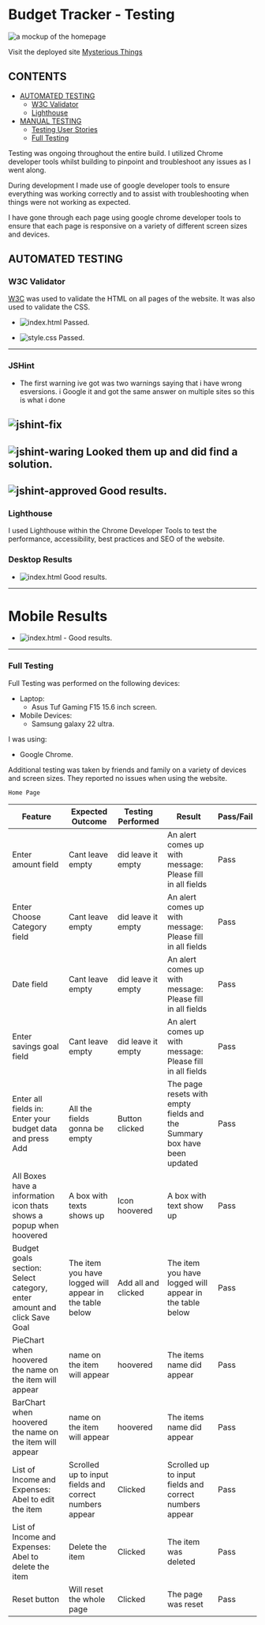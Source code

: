 # Budget Tracker - Testing
![a mockup of the homepage](assets/images/mockup1.png)

Visit the deployed site [Mysterious Things](https://johan-4p.github.io/Mysterious-Things/index.html)
## CONTENTS

* [AUTOMATED TESTING](#automated-testing)
  * [W3C Validator](#w3c-validator)
  * [Lighthouse](#lighthouse)
* [MANUAL TESTING](#manual-testing)
  * [Testing User Stories](#testing-user-stories)
  * [Full Testing](#full-testing)

Testing was ongoing throughout the entire build. I utilized Chrome developer tools whilst building to pinpoint and troubleshoot any issues as I went along.

During development I made use of google developer tools to ensure everything was working correctly and to assist with troubleshooting when things were not working as expected.

I have gone through each page using google chrome developer tools to ensure that each page is responsive on a variety of different screen sizes and devices.

## AUTOMATED TESTING

### W3C Validator

[W3C](https://validator.w3.org/) was used to validate the HTML on all pages of the website. It was also used to validate the CSS.

* ![index.html](assets/images/w3c-html.png) Passed.


* ![style.css](assets/images/w3c-css.png) Passed.

---
### JSHint
* The first warning ive got was two warnings saying that i have wrong esversions. i Google it and got the same answer on multiple sites so this is what i done 

![jshint-fix](assets/images/jshint-fix.png)
---
 ![jshint-waring](assets/images/jshint-warnings.png) Looked them up and did find a solution.
---
 ![jshint-approved](assets/images/jshint-approved.png) Good results.
---

### Lighthouse

I used Lighthouse within the Chrome Developer Tools to test the performance, accessibility, best practices and SEO of the website.

### Desktop Results

* ![index.html](assets/images/desktop-ligth.png) Good results.
---
# Mobile Results

* ![index.html](assets/images/mobile-light.png) - Good results.
---

### Full Testing

Full Testing was performed on the following devices:

* Laptop:
    * Asus Tuf Gaming F15 15.6 inch screen.
* Mobile Devices:
    * Samsung galaxy 22 ultra.

I was using:

* Google Chrome.

Additional testing was taken by friends and family on a variety of devices and screen sizes. They reported no issues when using the website.

`Home Page`

| Feature | Expected Outcome | Testing Performed | Result | Pass/Fail |
| --- | --- | --- | --- | --- |
| Enter amount field | Cant leave empty | did leave it empty | An alert comes up with message: Please fill in all fields | Pass |
| Enter Choose Category field | Cant leave empty | did leave it empty | An alert comes up with message: Please fill in all fields | Pass |
| Date field | Cant leave empty | did leave it empty | An alert comes up with message: Please fill in all fields | Pass |
| Enter savings goal field | Cant leave empty | did leave it empty | An alert comes up with message: Please fill in all fields | Pass |
| Enter all fields in: Enter your budget data and press Add | All the fields gonna be empty | Button clicked | The page resets with empty fields and the Summary box have been updated | Pass |
| All Boxes have a information icon thats shows a popup when hoovered | A box with texts shows up | Icon hoovered | A box with text show up | Pass |
| Budget goals section: Select category, enter amount and click Save Goal | The item you have logged will appear in the table below | Add all and clicked | The item you have logged will appear in the table below | Pass |
| PieChart when hoovered the name on the item will appear | name on the item will appear | hoovered | The items name did appear | Pass |
| BarChart when hoovered the name on the item will appear | name on the item will appear | hoovered | The items name did appear | Pass |
| List of Income and Expenses: Abel to edit the item | Scrolled up to input fields and correct numbers appear | Clicked | Scrolled up to input fields and correct numbers appear | Pass |
| List of Income and Expenses: Abel to delete the item | Delete the item | Clicked | The item was deleted | Pass |
| Reset button | Will reset the whole page | Clicked | The page was reset | Pass |